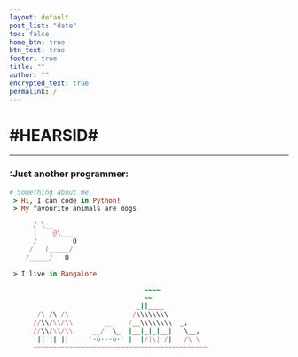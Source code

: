 ```yaml
---
layout: default
post_list: "date"
toc: false
home_btn: true
btn_text: true
footer: true
title: ""
author: ""
encrypted_text: true
permalink: /
---
```


# \#HEARSID\#

---
### :Just another programmer:

```ruby
# Something about me.
 > Hi, I can code in Python!
 > My favourite animals are dogs

      / \__
      (    @\___
      /         O
     /   (_____/
    /_____/   U

 > I live in Bangalore

                                  ~~~~
                                  ~~
                                _||____
       /\ /\ /\                /\\\\\\\\
      //\\/\\/\\        __    /__\\\\\\\\  _,
      //\\/\\/\\     __/  \_  |__|_|_|__|   \__,
       || || ||     '-o---o-' |  |/|\| /|   /\ \
      ~~~~~~~~~~~~~~~~~~~~~~~~~~~~~~~~~~~~~~~~~~~~

```



